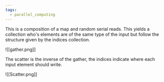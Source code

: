 ```yaml
---
tags:
  - parallel_computing
---
```

This is a composition of a map and random serial reads. This yields a collection who's elements are of the same type of the input but follow the structure given by the indices collection.

![[gather.png]]

The scatter is the inverse of the gather, the indices indicate where each input element should write.

![[Scatter.png]]